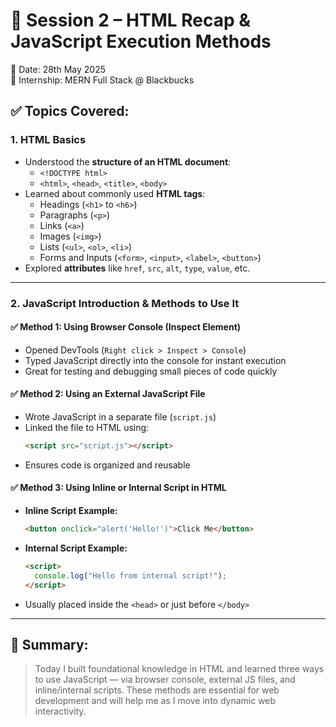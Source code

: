 # 📘 Session 2 – HTML Recap & JavaScript Execution Methods
📅 Date: 28th May 2025  
🏢 Internship: MERN Full Stack @ Blackbucks

## ✅ Topics Covered:

### 1. **HTML Basics**
- Understood the **structure of an HTML document**:
  - `<!DOCTYPE html>`
  - `<html>`, `<head>`, `<title>`, `<body>`
- Learned about commonly used **HTML tags**:
  - Headings (`<h1>` to `<h6>`)
  - Paragraphs (`<p>`)
  - Links (`<a>`)
  - Images (`<img>`)
  - Lists (`<ul>`, `<ol>`, `<li>`)
  - Forms and Inputs (`<form>`, `<input>`, `<label>`, `<button>`)
- Explored **attributes** like `href`, `src`, `alt`, `type`, `value`, etc.

---

### 2. **JavaScript Introduction & Methods to Use It**

#### ✅ Method 1: Using **Browser Console (Inspect Element)**
- Opened DevTools (`Right click > Inspect > Console`)
- Typed JavaScript directly into the console for instant execution
- Great for testing and debugging small pieces of code quickly

#### ✅ Method 2: Using an **External JavaScript File**
- Wrote JavaScript in a separate file (`script.js`)
- Linked the file to HTML using:
  ```html
  <script src="script.js"></script>
  ```
- Ensures code is organized and reusable

#### ✅ Method 3: Using **Inline or Internal Script in HTML**
- **Inline Script Example:**
  ```html
  <button onclick="alert('Hello!')">Click Me</button>
  ```
- **Internal Script Example:**
  ```html
  <script>
    console.log("Hello from internal script!");
  </script>
  ```
- Usually placed inside the `<head>` or just before `</body>`

---


## 📝 Summary:
> Today I built foundational knowledge in HTML and learned three ways to use JavaScript — via browser console, external JS files, and inline/internal scripts. These methods are essential for web development and will help me as I move into dynamic web interactivity.